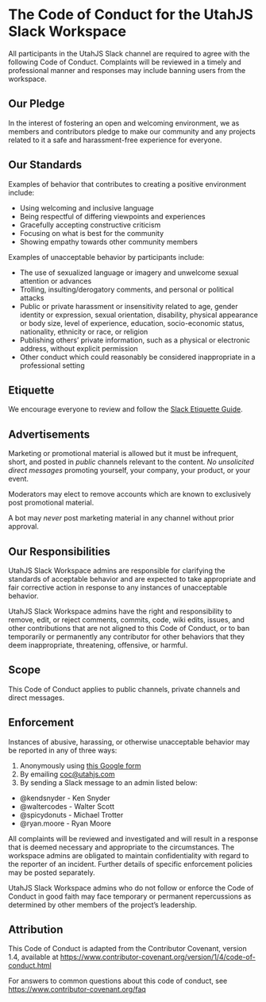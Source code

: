 # The Code of Conduct for the UtahJS Slack Workspace

All participants in the UtahJS Slack channel are required to agree with the following Code of Conduct. Complaints will be reviewed in a timely and professional manner and responses may include banning users from the workspace.

## Our Pledge

In the interest of fostering an open and welcoming environment, we as members and contributors pledge to make our community and any projects related to it a safe and harassment-free experience for everyone.

## Our Standards

Examples of behavior that contributes to creating a positive environment include:

- Using welcoming and inclusive language
- Being respectful of differing viewpoints and experiences
- Gracefully accepting constructive criticism
- Focusing on what is best for the community
- Showing empathy towards other community members

Examples of unacceptable behavior by participants include:

- The use of sexualized language or imagery and unwelcome sexual attention or advances
- Trolling, insulting/derogatory comments, and personal or political attacks
- Public or private harassment or insensitivity related to age, gender identity or expression, sexual orientation, disability, physical appearance or body size, level of experience, education, socio-economic status, nationality, ethnicity or race, or religion
- Publishing others’ private information, such as a physical or electronic address, without explicit permission
- Other conduct which could reasonably be considered inappropriate in a professional setting

## Etiquette

We encourage everyone to review and follow the [Slack Etiquette Guide](https://github.com/UtahJS/slack-coc/blob/master/ETIQUETTE.md).

## Advertisements

Marketing or promotional material is allowed but it must be infrequent, short, and posted in _public_ channels relevant to the content. *No unsolicited direct messages* promoting yourself, your company, your product, or your event.

Moderators may elect to remove accounts which are known to exclusively post promotional material.

A bot may *never* post marketing material in any channel without prior approval.

## Our Responsibilities

UtahJS Slack Workspace admins are responsible for clarifying the standards of acceptable behavior and are expected to take appropriate and fair corrective action in response to any instances of unacceptable behavior.

UtahJS Slack Workspace admins have the right and responsibility to remove, edit, or reject comments, commits, code, wiki edits, issues, and other contributions that are not aligned to this Code of Conduct, or to ban temporarily or permanently any contributor for other behaviors that they deem inappropriate, threatening, offensive, or harmful.

## Scope

This Code of Conduct applies to public channels, private channels and direct messages.

## Enforcement

Instances of abusive, harassing, or otherwise unacceptable behavior may be reported in any of three ways:

1. Anonymously using [this Google form](https://docs.google.com/forms/d/e/1FAIpQLSfEjy-OM3GabFlrIJb5XnOyWiLFsGT4Jxouw5r9cmLJvllShA/viewform)
1. By emailing coc@utahjs.com
1. By sending a Slack message to an admin listed below:
  - @kendsnyder - Ken Snyder
  - @waltercodes - Walter Scott
  - @spicydonuts - Michael Trotter
  - @ryan.moore - Ryan Moore

All complaints will be reviewed and investigated and will result in a response that is deemed necessary and appropriate to the circumstances. The workspace admins are obligated to maintain confidentiality with regard to the reporter of an incident. Further details of specific enforcement policies may be posted separately.

UtahJS Slack Workspace admins who do not follow or enforce the Code of Conduct in good faith may face temporary or permanent repercussions as determined by other members of the project’s leadership.

## Attribution

This Code of Conduct is adapted from the Contributor Covenant, version 1.4, available at https://www.contributor-covenant.org/version/1/4/code-of-conduct.html

For answers to common questions about this code of conduct, see https://www.contributor-covenant.org/faq
